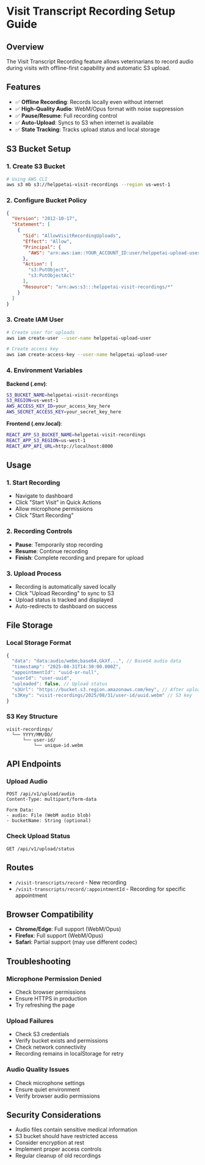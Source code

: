 # Visit Transcript Recording Setup Guide

## Overview
The Visit Transcript Recording feature allows veterinarians to record audio during visits with offline-first capability and automatic S3 upload.

## Features
- ✅ **Offline Recording**: Records locally even without internet
- ✅ **High-Quality Audio**: WebM/Opus format with noise suppression
- ✅ **Pause/Resume**: Full recording control
- ✅ **Auto-Upload**: Syncs to S3 when internet is available
- ✅ **State Tracking**: Tracks upload status and local storage

## S3 Bucket Setup

### 1. Create S3 Bucket
```bash
# Using AWS CLI
aws s3 mb s3://helppetai-visit-recordings --region us-west-1
```

### 2. Configure Bucket Policy
```json
{
  "Version": "2012-10-17",
  "Statement": [
    {
      "Sid": "AllowVisitRecordingUploads",
      "Effect": "Allow",
      "Principal": {
        "AWS": "arn:aws:iam::YOUR_ACCOUNT_ID:user/helppetai-upload-user"
      },
      "Action": [
        "s3:PutObject",
        "s3:PutObjectAcl"
      ],
      "Resource": "arn:aws:s3:::helppetai-visit-recordings/*"
    }
  ]
}
```

### 3. Create IAM User
```bash
# Create user for uploads
aws iam create-user --user-name helppetai-upload-user

# Create access key
aws iam create-access-key --user-name helppetai-upload-user
```

### 4. Environment Variables

**Backend (.env)**:
```bash
S3_BUCKET_NAME=helppetai-visit-recordings
S3_REGION=us-west-1
AWS_ACCESS_KEY_ID=your_access_key_here
AWS_SECRET_ACCESS_KEY=your_secret_key_here
```

**Frontend (.env.local)**:
```bash
REACT_APP_S3_BUCKET_NAME=helppetai-visit-recordings
REACT_APP_S3_REGION=us-west-1
REACT_APP_API_URL=http://localhost:8000
```

## Usage

### 1. Start Recording
- Navigate to dashboard
- Click "Start Visit" in Quick Actions
- Allow microphone permissions
- Click "Start Recording"

### 2. Recording Controls
- **Pause**: Temporarily stop recording
- **Resume**: Continue recording
- **Finish**: Complete recording and prepare for upload

### 3. Upload Process
- Recording is automatically saved locally
- Click "Upload Recording" to sync to S3
- Upload status is tracked and displayed
- Auto-redirects to dashboard on success

## File Storage

### Local Storage Format
```javascript
{
  "data": "data:audio/webm;base64,GkXf...", // Base64 audio data
  "timestamp": "2025-08-31T14:30:00.000Z",
  "appointmentId": "uuid-or-null",
  "userId": "user-uuid",
  "uploaded": false, // Upload status
  "s3Url": "https://bucket.s3.region.amazonaws.com/key", // After upload
  "s3Key": "visit-recordings/2025/08/31/user-id/uuid.webm" // S3 key
}
```

### S3 Key Structure
```
visit-recordings/
  └── YYYY/MM/DD/
      └── user-id/
          └── unique-id.webm
```

## API Endpoints

### Upload Audio
```
POST /api/v1/upload/audio
Content-Type: multipart/form-data

Form Data:
- audio: File (WebM audio blob)
- bucketName: String (optional)
```

### Check Upload Status
```
GET /api/v1/upload/status
```

## Routes

- `/visit-transcripts/record` - New recording
- `/visit-transcripts/record/:appointmentId` - Recording for specific appointment

## Browser Compatibility

- **Chrome/Edge**: Full support (WebM/Opus)
- **Firefox**: Full support (WebM/Opus)
- **Safari**: Partial support (may use different codec)

## Troubleshooting

### Microphone Permission Denied
- Check browser permissions
- Ensure HTTPS in production
- Try refreshing the page

### Upload Failures
- Check S3 credentials
- Verify bucket exists and permissions
- Check network connectivity
- Recording remains in localStorage for retry

### Audio Quality Issues
- Check microphone settings
- Ensure quiet environment
- Verify browser audio permissions

## Security Considerations

- Audio files contain sensitive medical information
- S3 bucket should have restricted access
- Consider encryption at rest
- Implement proper access controls
- Regular cleanup of old recordings
